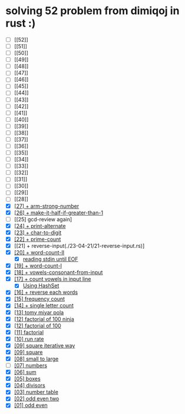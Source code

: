 # solving 52 problem from dimiqoj in rust :)

- [ ] [[52]]
- [ ] [[51]]
- [ ] [[50]]
- [ ] [[49]]
- [ ] [[48]]
- [ ] [[47]]
- [ ] [[46]]
- [ ] [[45]]
- [ ] [[44]]
- [ ] [[43]]
- [ ] [[42]]
- [ ] [[41]]
- [ ] [[40]]
- [ ] [[39]]
- [ ] [[38]]
- [ ] [[37]]
- [ ] [[36]]
- [ ] [[35]]
- [ ] [[34]]
- [ ] [[33]]
- [ ] [[32]]
- [ ] [[31]]
- [ ] [[30]]
- [ ] [[29]]
- [ ] [[28]]
- [x] [[27] + arm-strong-number](./23-04-29/27-arm-strong-number.rs)
- [x] [[26] + make-it-half-if-greater-than-1](./23-04-28/26-eat-half-at-a-time.rs)
- [ ] [[25] gcd-review again]
- [x] [[24] + print-alternate](./23-04-28/24-print-alternate-element.rs)
- [x] [[23] + char-to-digit](./23-04-25/23-char-to-digit.rs)
- [x] [[22] + prime-count](./23-04-21/22-prime-count-in-range.rs)
- [x] [[21] + reverse-input(./23-04-21/21-reverse-input.rs)]
- [x] [[20] + word-count-II](./23-04-19/20-word-count-same-but-two.rs)
  - [x] [reading stdin until EOF](./23-04-19/read-until-efo-better.rs)
- [x] [[19] + word-count-I](./23-04-19/19-count-words.rs)
- [x] [[18] + vowels-consonant-from-input](./23-04-18/18-vowel-and-consonants.rs)
- [x] [[17] + count vowels in input line](./23-04-17/17-vowel-count.rs)
  - [x] [Using HashSet](./23-04-17/17-vowel-count-with-HashSet.rs)
- [x] [[16] + reverse each words](./23-04-13/16-reverse-each-word-in-place.rs)
- [x] [[15] frequency count](./23-04-11/15-letter-count-in-line.rs)
- [x] [[14] + single letter count](./23-04-11/14-letter-count-in-line.rs)
- [x] [[13] tomy miyar pola](./23-02-10/dimiq-13-tomy-miyar-pola.rs)
- [x] [[12] factorial of 100 ninja](./23-02-09/dimiq-12-factorial-100-ninja-tech.rs)
- [x] [[12] factorial of 100](./23-02-10/dimiq-12-factorial-1000.rs)
- [x] [[11] factorial](./23-02-09/dimiq-11-factorial.rs)
- [x] [[10] run rate](./23-02-09/dimiq-10-runrate.rs)
- [x] [[09] square iterative way](./23-02-05/dimiq-09-square-iterative-way.rs)
- [x] [[09] square](./23-02-05/23-02-05/dimiq-09-square.rs)
- [x] [[08] small to large](./23-02-05/dimiq-08-small-to-largo.rs)
- [ ] [[07] numbers](./23-02-05/dimiq-07-numbers.rs)
- [x] [[06] sum](./23-01-27/dimiq-06-sum.rs)
- [x] [[05] boxes](./23-01-25/dimiq-05-boxes.rs)
- [x] [[04] divisors](./23-01-25/dimiq-04-divisor.rs)
- [x] [[03] number table](./23-01-24/dimiq-03-number-table.rs)
- [x] [[02] odd even two](./23-01-24/dimiq-02-od-even-two.rs)
- [x] [[01] odd even](./23-01-24/dimiq-01-od-even.rs)
